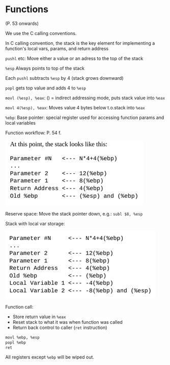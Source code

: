 # Functions

(P. 53 onwards)

We use the C calling conventions.

In C calling convention, the stack is the key element for implementing a function's local vars, params, and return address

`pushl` etc: Move either a value or an adress to the top of the stack

`%esp` Always points to top of the stack

Each `pushl` subtracts `%esp` by 4 (stack grows downward)

`popl` gets top value and adds 4 to `%esp`

`movl (%esp), %eax`: () = indirect addressing mode, puts stack value into `%eax`

`movl 4(%esp), %eax`: Moves value 4 bytes below t.o.stack into `%eax`

`%ebp`: Base pointer: special register used for accessing function params and local variables

Function workflow: P. 54 f.

![](../images/04_01_stack_func.png)

Reserve space: Move the stack pointer down, e.g.:
`subl $8, %esp`

Stack with local var storage:

![](../images/04_01_stack_localvars.png)

Function call:
- Store return value in `%eax`
- Reset stack to what it was when function was called
- Return back control to caller (`ret` instruction)
```
movl %ebp, %esp
popl %ebp
ret
```

All registers except `%ebp` will be wiped out.